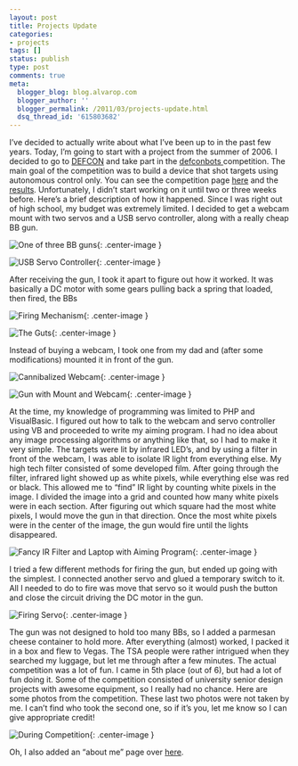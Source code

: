 ```yaml
---
layout: post
title: Projects Update
categories:
- projects
tags: []
status: publish
type: post
comments: true
meta:
  blogger_blog: blog.alvarop.com
  blogger_author: ''
  blogger_permalink: /2011/03/projects-update.html
  dsq_thread_id: '615803682'
---
```

I’ve decided to actually write about what I’ve been up to in the past few years. Today, I’m going to start with a project from the summer of 2006. I decided to go to <a href="http://www.defcon.org/">DEFCON</a> and take part in the <a href="http://defconbots.org/">defconbots </a>competition. The main goal of the competition was to build a device that shot targets using autonomous control only. You can see the competition page <a href="http://defconbots.org/defcon14/">here</a> and the <a href="http://defconbots.org/defcon14/final_results.php">results</a>. Unfortunately, I didn’t start working on it until two or three weeks before.
Here’s a brief description of how it happened. Since I was right out of high school, my budget was extremely limited. I decided to get a webcam mount with two servos and a USB servo controller, along with a really cheap BB gun.

![One of three BB guns](/images/blgr/1.jpg){: .center-image }

![USB Servo Controller](/images/blgr/6.jpg){: .center-image }

After receiving the gun, I took it apart to figure out how it worked. It was basically a DC motor with some gears pulling back a spring that loaded, then fired, the BBs

![Firing Mechanism](/images/blgr/2.jpg){: .center-image }

![The Guts](/images/blgr/3.jpg){: .center-image }

Instead of buying a webcam, I took one from my dad and (after some modifications) mounted it in front of the gun.

![Cannibalized Webcam](/images/blgr/5.jpg){: .center-image }

![Gun with Mount and Webcam](/images/blgr/8.jpg){: .center-image }

At the time, my knowledge of programming was limited to PHP and VisualBasic. I figured out how to talk to the webcam and servo controller using VB and proceeded to write my aiming program. I had no idea about any image processing algorithms or anything like that, so I had to make it very simple. The targets were lit by infrared LED’s, and by using a filter in front of the webcam, I was able to isolate IR light from everything else. My high tech filter consisted of some developed film. After going through the filter, infrared light showed up as white pixels, while everything else was red or black. This allowed me to “find” IR light by counting white pixels in the image. I divided the image into a grid and counted how many white pixels were in each section. After figuring out which square had the most white pixels, I would move the gun in that direction. Once the most white pixels were in the center of the image, the gun would fire until the lights disappeared.

![Fancy IR Filter and Laptop with Aiming Program](/images/blgr/7.jpg){: .center-image }

I tried a few different methods for firing the gun, but ended up going with the simplest. I connected another servo and glued a temporary switch to it. All I needed to do to fire was move that servo so it would push the button and close the circuit driving the DC motor in the gun.

![Firing Servo](/images/blgr/4.jpg){: .center-image }

The gun was not designed to hold too many BBs, so I added a parmesan cheese container to hold more. After everything (almost) worked, I packed it in a box and flew to Vegas. The TSA people were rather intrigued when they searched my luggage, but let me through after a few minutes.
The actual competition was a lot of fun. I came in 5th place (out of 6), but had a lot of fun doing it. Some of the competition consisted of university senior design projects with awesome equipment, so I really had no chance. Here are some photos from the competition. These last two photos were not taken by me. I can’t find who took the second one, so if it’s you, let me know so I can give appropriate credit!

![During Competition](/images/blgr/IMG_5719.jpg){: .center-image }

Oh, I also added an “about me” page over <a href="/about">here</a>.

